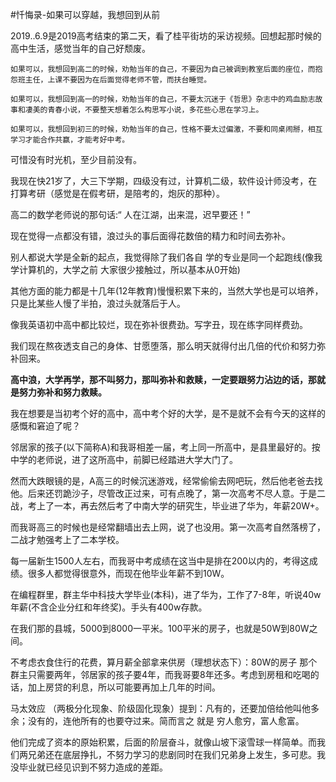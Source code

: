 #忏悔录-如果可以穿越，我想回到从前

2019..6.9是2019高考结束的第二天，看了桂平街坊的采访视频。回想起那时候的高中生活，感觉当年的自己好颓废。

```
如果可以，我想回到高二的时候，劝勉当年的自己，不要因为自己被调到教室后面的座位，而抱怨班主任，上课不要因为在后面觉得老师不管，而扶台睡觉。

如果可以，我想回到高一的时候，劝勉当年的自己，不要太沉迷于《哲思》杂志中的鸡血励志故事和凄美的青春小说，不要整天想着怎么构思写小说，多花些心思在学习上。

如果可以，我想回到初三的时候，劝勉当年的自己，性格不要太过偏激，不要和同桌闹掰，相互学习才能合作共赢，才能考好中考。
```

可惜没有时光机，至少目前没有。

我现在快21岁了，大三下学期，四级没有过，计算机二级，软件设计师没考，在打算考研（感觉是在假考研，是陪考的，炮灰的那种）。

高二的数学老师说的那句话:“ 人在江湖，出来混，迟早要还！”

现在觉得一点都没有错，浪过头的事后面得花数倍的精力和时间去弥补。

别人都说大学是全新的起点，我觉得除了我们各自 学的专业是同一个起跑线(像我学计算机的，大学之前 大家很少接触过，所以基本从0开始)

其他方面的能力都是十几年(12年教育)慢慢积累下来的，当然大学也是可以培养，只是比某些人慢了半拍，浪过头就落后于人。

像我英语初中高中都比较烂，现在弥补很费劲。写字丑，现在练字同样费劲。

我们现在熬夜透支自己的身体、甘愿堕落，那么明天就得付出几倍的代价和努力弥补回来。

**高中浪，大学再学，那不叫努力，那叫弥补和救赎，一定要跟努力沾边的话，那就是努力弥补和努力救赎。**

我在想要是当初考个好的高中，高中考个好的大学，是不是就不会有今天的这样的感慨和窘迫了呢？

邻居家的孩子(以下简称A)和我哥相差一届，考上同一所高中，是县里最好的。按中学的老师说，进了这所高中，前脚已经踏进大学大门了。

然而大跌眼镜的是，A高三的时候沉迷游戏，经常偷偷去网吧玩，然后他老爸去找他。后来还罚跪沙子，尽管改正过来，可有点晚了，第一次高考不尽人意。于是二战，考上了一本，再去然后考了中南大学的研究生，毕业进了华为，年薪20W+。

而我哥高三的时候也是经常翻墙出去上网，说了也没用。第一次高考自然落榜了，二战才勉强考上了二本学校。

每一届新生1500人左右，而我哥中考成绩在这当中是排在200以内的，考得这成绩。很多人都觉得很意外，而现在他毕业年薪不到10W。

在编程群里，群主华中科技大学毕业(本科)，进了华为，工作了7-8年，听说40w年薪(不含企业分红和年终奖)。手头有400w存款。

在我们那的县城，5000到8000一平米。100平米的房子，也就是50W到80W之间。

不考虑衣食住行的花费，算月薪全部拿来供房（理想状态下）：80W的房子 那个群主只需要两年，邻居家的孩子要4年，而我哥要8年还多。考虑到房租和吃喝的话，加上房贷的利息，所以可能要再加上几年的时间。

马太效应 （两极分化现象、阶级固化现象）提到：凡有的，还要加倍给他叫他多余；没有的，连他所有的也要夺过来。简而言之 就是 穷人愈穷，富人愈富。

他们完成了资本的原始积累，后面的阶层奋斗，就像山坡下滚雪球一样简单。而我们两兄弟还在底层挣扎，不努力学习的悲剧同时在我们兄弟身上发生，多可悲。我没毕业就已经见识到不努力造成的差距。